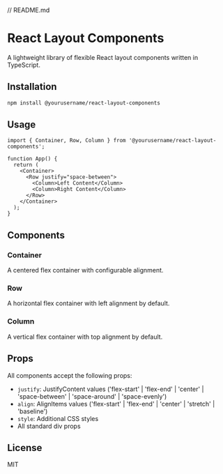 // README.md
# React Layout Components

A lightweight library of flexible React layout components written in TypeScript.

## Installation

```bash
npm install @yourusername/react-layout-components
```

## Usage

```tsx
import { Container, Row, Column } from '@yourusername/react-layout-components';

function App() {
  return (
    <Container>
      <Row justify="space-between">
        <Column>Left Content</Column>
        <Column>Right Content</Column>
      </Row>
    </Container>
  );
}
```

## Components

### Container
A centered flex container with configurable alignment.

### Row
A horizontal flex container with left alignment by default.

### Column
A vertical flex container with top alignment by default.

## Props

All components accept the following props:

- `justify`: JustifyContent values ('flex-start' | 'flex-end' | 'center' | 'space-between' | 'space-around' | 'space-evenly')
- `align`: AlignItems values ('flex-start' | 'flex-end' | 'center' | 'stretch' | 'baseline')
- `style`: Additional CSS styles
- All standard div props

## License

MIT
